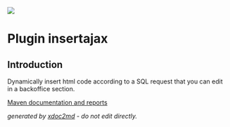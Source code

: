 ![](http://dev.lutece.paris.fr/jenkins/buildStatus/icon?job=cms-plugin-insertajax-deploy)
# Plugin insertajax

## Introduction
Dynamically insert html code according to a SQL request that you can edit in a backoffice section.

[Maven documentation and reports](http://dev.lutece.paris.fr/plugins/plugin-insertajax/)



 *generated by [xdoc2md](https://github.com/lutece-platform/tools-maven-xdoc2md-plugin) - do not edit directly.*